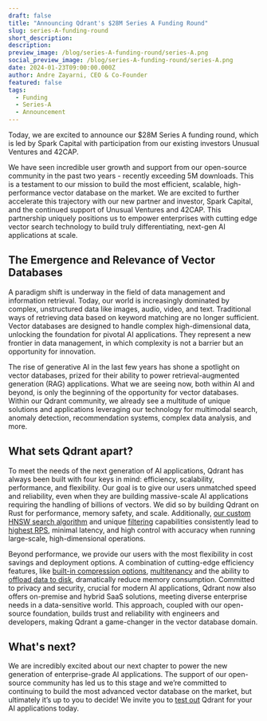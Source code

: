 ```yaml
---
draft: false
title: "Announcing Qdrant's $28M Series A Funding Round"
slug: series-A-funding-round
short_description: 
description:
preview_image: /blog/series-A-funding-round/series-A.png
social_preview_image: /blog/series-A-funding-round/series-A.png
date: 2024-01-23T09:00:00.000Z
author: Andre Zayarni, CEO & Co-Founder
featured: false
tags:
  - Funding
  - Series-A
  - Announcement
---
```


Today, we are excited to announce our $28M Series A funding round, which is led by Spark Capital with participation from our existing investors Unusual Ventures and 42CAP. 

We have seen incredible user growth and support from our open-source community in the past two years - recently exceeding 5M downloads. This is a testament to our mission to build the most efficient, scalable, high-performance vector database on the market. We are excited to further accelerate this trajectory with our new partner and investor, Spark Capital, and the continued support of Unusual Ventures and 42CAP. This partnership uniquely positions us to empower enterprises with cutting edge vector search technology to build truly differentiating, next-gen AI applications at scale.

## The Emergence and Relevance of Vector Databases

A paradigm shift is underway in the field of data management and information retrieval. Today, our world is increasingly dominated by complex, unstructured data like images, audio, video, and text. Traditional ways of retrieving data based on keyword matching are no longer sufficient. Vector databases are designed to handle complex  high-dimensional data, unlocking the foundation for pivotal AI applications. They represent a new frontier in data management, in which complexity is not a barrier but an opportunity for innovation.

The rise of generative AI in the last few years has shone a spotlight on vector databases, prized for their ability to power retrieval-augmented generation (RAG) applications. What we are seeing now, both within AI and beyond, is only the beginning of the opportunity for vector databases. Within our Qdrant community, we already see a multitude of unique solutions and applications leveraging our technology for multimodal search, anomaly detection, recommendation systems, complex data analysis, and more. 

## What sets Qdrant apart?

To meet the needs of the next generation of AI applications, Qdrant has always been built with four keys in mind: efficiency, scalability, performance, and flexibility. Our goal is to give our users unmatched speed and reliability, even when they are building massive-scale AI applications requiring the handling of billions of vectors. We did so by building Qdrant on Rust for performance, memory safety, and scale. Additionally, [our custom HNSW search algorithm](/articles/filtrable-hnsw/) and unique [filtering](/documentation/concepts/filtering/) capabilities consistently lead to [highest RPS](/benchmarks/), minimal latency, and high control with accuracy when running large-scale, high-dimensional operations. 

Beyond performance, we provide our users with the most flexibility in cost savings and deployment options. A combination of cutting-edge efficiency features, like [built-in compression options](/documentation/guides/quantization/), [multitenancy](/documentation/guides/multiple-partitions/) and the ability to [offload data to disk](/documentation/concepts/storage/), dramatically reduce memory consumption. Committed to privacy and security, crucial for modern AI applications, Qdrant now also offers on-premise and hybrid SaaS solutions, meeting diverse enterprise needs in a data-sensitive world. This approach, coupled with our open-source foundation, builds trust and reliability with engineers and developers, making Qdrant a game-changer in the vector database domain.

## What's next?

We are incredibly excited about our next chapter to power the new generation of enterprise-grade AI applications. The support of our open-source community has led us to this stage and we’re committed to continuing to build the most advanced vector database on the market, but ultimately it’s up to you to decide! We invite you to [test out](https://cloud.qdrant.io/) Qdrant for your AI applications today.

